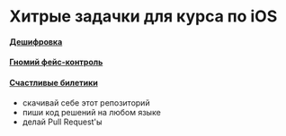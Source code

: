 # Хитрые задачки для курса по iOS

#### [Дешифровка](Caesar.md)
#### [Гномий фейс-контроль](Gnomes.md)
#### [Счастливые билетики](Tickets.md)

- скачивай себе этот репозиторий
- пиши код решений на любом языке
- делай Pull Request'ы

